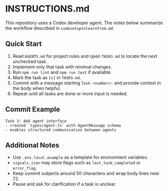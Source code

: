 # INSTRUCTIONS.md

This repository uses a Codex developer agent. The notes below summarize the
workflow described in `codesetuptolearnfrom.md`.

## Quick Start

1. Read `AGENTS.md` for project rules and open `TASKS.md` to locate the next
   unchecked task.
2. Implement only that task with minimal changes.
3. Run `npm run lint` and `npm run test` if available.
4. Mark the task as `[x]` in `TASKS.md`.
5. Commit with a message starting `Task <number>:` and provide context in the
   body when helpful.
6. Repeat until all tasks are done or more input is needed.

## Commit Example

```text
Task 3: Add agent interface
- created `types/agent.ts` with AgentMessage schema
- enables structured communication between agents
```

## Additional Notes

- Use `.env.local.example` as a template for environment variables.
- `signals.json` may store flags such as `last_task_completed` or `error_flag`.
- Keep commit subjects around 50 characters and wrap body lines near 72.
- Pause and ask for clarification if a task is unclear.
